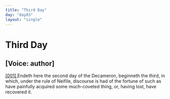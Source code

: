 ```yaml
---
title: "Third Day"
day: "day03"
layout: "single"
---
```

<div id="day03" ruler="neifile" type="Day">
 <h1>
  Third Day
 </h1>
 <p>
  <h2>
   [Voice: author]
  </h2>
 </p>
 <argument>
  <p>
   <a href="{{ site.baseurl }}itDecameron/day03#p03990001">
    [001]
   </a>
   Endeth here the second day of the Decameron, beginneth
      the third, in which, under the rule of Neifile, discourse
      is had of the fortune of such as have painfully acquired
      some much-coveted thing, or, having lost, have recovered
      it.
  </p>
 </argument>
</div>